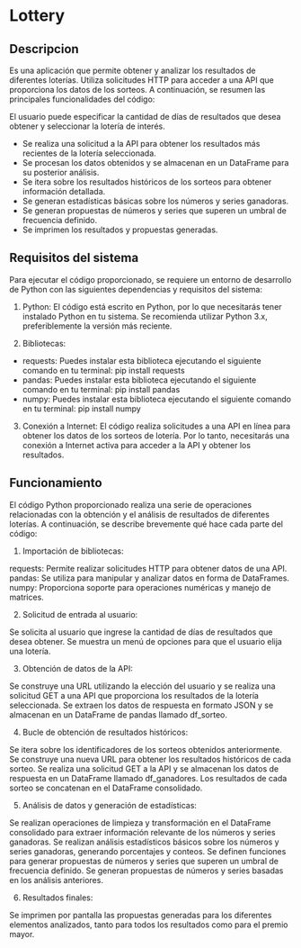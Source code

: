 # Lottery
## Descripcion
Es una aplicación que permite obtener y analizar los resultados de diferentes loterías. Utiliza solicitudes HTTP para acceder a una API que proporciona los datos de los sorteos. A continuación, se resumen las principales funcionalidades del código:

El usuario puede especificar la cantidad de días de resultados que desea obtener y seleccionar la lotería de interés.
* Se realiza una solicitud a la API para obtener los resultados más recientes de la lotería seleccionada.
* Se procesan los datos obtenidos y se almacenan en un DataFrame para su posterior análisis.
* Se itera sobre los resultados históricos de los sorteos para obtener información detallada.
* Se generan estadísticas básicas sobre los números y series ganadoras.
* Se generan propuestas de números y series que superen un umbral de frecuencia definido.
* Se imprimen los resultados y propuestas generadas.

## Requisitos del sistema
Para ejecutar el código proporcionado, se requiere un entorno de desarrollo de Python con las siguientes dependencias y requisitos del sistema:

1. Python: El código está escrito en Python, por lo que necesitarás tener instalado Python en tu sistema. Se recomienda utilizar Python 3.x, preferiblemente la versión más reciente.

2. Bibliotecas:

* requests: Puedes instalar esta biblioteca ejecutando el siguiente comando en tu terminal: pip install requests
* pandas: Puedes instalar esta biblioteca ejecutando el siguiente comando en tu terminal: pip install pandas
* numpy: Puedes instalar esta biblioteca ejecutando el siguiente comando en tu terminal: pip install numpy

3. Conexión a Internet: El código realiza solicitudes a una API en línea para obtener los datos de los sorteos de lotería. Por lo tanto, necesitarás una conexión a Internet activa para acceder a la API y obtener los resultados.

## Funcionamiento
El código Python proporcionado realiza una serie de operaciones relacionadas con la obtención y el análisis de resultados de diferentes loterías. A continuación, se describe brevemente qué hace cada parte del código:

1. Importación de bibliotecas:

requests: Permite realizar solicitudes HTTP para obtener datos de una API.
pandas: Se utiliza para manipular y analizar datos en forma de DataFrames.
numpy: Proporciona soporte para operaciones numéricas y manejo de matrices.

2. Solicitud de entrada al usuario:

Se solicita al usuario que ingrese la cantidad de días de resultados que desea obtener.
Se muestra un menú de opciones para que el usuario elija una lotería.

3. Obtención de datos de la API:

Se construye una URL utilizando la elección del usuario y se realiza una solicitud GET a una API que proporciona los resultados de la lotería seleccionada.
Se extraen los datos de respuesta en formato JSON y se almacenan en un DataFrame de pandas llamado df_sorteo.

4. Bucle de obtención de resultados históricos:

Se itera sobre los identificadores de los sorteos obtenidos anteriormente.
Se construye una nueva URL para obtener los resultados históricos de cada sorteo.
Se realiza una solicitud GET a la API y se almacenan los datos de respuesta en un DataFrame llamado df_ganadores.
Los resultados de cada sorteo se concatenan en el DataFrame consolidado.

5. Análisis de datos y generación de estadísticas:

Se realizan operaciones de limpieza y transformación en el DataFrame consolidado para extraer información relevante de los números y series ganadoras.
Se realizan análisis estadísticos básicos sobre los números y series ganadoras, generando porcentajes y conteos.
Se definen funciones para generar propuestas de números y series que superen un umbral de frecuencia definido.
Se generan propuestas de números y series basadas en los análisis anteriores.

6. Resultados finales:

Se imprimen por pantalla las propuestas generadas para los diferentes elementos analizados, tanto para todos los resultados como para el premio mayor.
